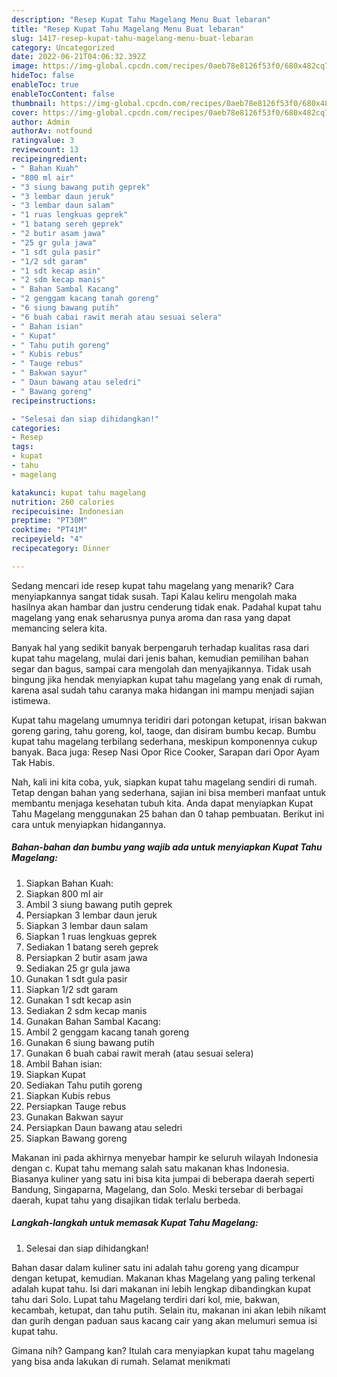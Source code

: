 ```yaml
---
description: "Resep Kupat Tahu Magelang Menu Buat lebaran"
title: "Resep Kupat Tahu Magelang Menu Buat lebaran"
slug: 1417-resep-kupat-tahu-magelang-menu-buat-lebaran
category: Uncategorized
date: 2022-06-21T04:06:32.392Z
image: https://img-global.cpcdn.com/recipes/0aeb78e8126f53f0/680x482cq70/kupat-tahu-magelang-foto-resep-utama.jpg
hideToc: false
enableToc: true
enableTocContent: false
thumbnail: https://img-global.cpcdn.com/recipes/0aeb78e8126f53f0/680x482cq70/kupat-tahu-magelang-foto-resep-utama.jpg
cover: https://img-global.cpcdn.com/recipes/0aeb78e8126f53f0/680x482cq70/kupat-tahu-magelang-foto-resep-utama.jpg
author: Admin
authorAv: notfound
ratingvalue: 3
reviewcount: 13
recipeingredient:
- " Bahan Kuah"
- "800 ml air"
- "3 siung bawang putih geprek"
- "3 lembar daun jeruk"
- "3 lembar daun salam"
- "1 ruas lengkuas geprek"
- "1 batang sereh geprek"
- "2 butir asam jawa"
- "25 gr gula jawa"
- "1 sdt gula pasir"
- "1/2 sdt garam"
- "1 sdt kecap asin"
- "2 sdm kecap manis"
- " Bahan Sambal Kacang"
- "2 genggam kacang tanah goreng"
- "6 siung bawang putih"
- "6 buah cabai rawit merah atau sesuai selera"
- " Bahan isian"
- " Kupat"
- " Tahu putih goreng"
- " Kubis rebus"
- " Tauge rebus"
- " Bakwan sayur"
- " Daun bawang atau seledri"
- " Bawang goreng"
recipeinstructions:

- "Selesai dan siap dihidangkan!"
categories:
- Resep
tags:
- kupat
- tahu
- magelang

katakunci: kupat tahu magelang 
nutrition: 260 calories
recipecuisine: Indonesian
preptime: "PT30M"
cooktime: "PT41M"
recipeyield: "4"
recipecategory: Dinner

---
```



Sedang mencari ide resep kupat tahu magelang yang menarik? Cara menyiapkannya sangat tidak susah. Tapi Kalau keliru mengolah maka hasilnya akan hambar dan justru cenderung tidak enak. Padahal kupat tahu magelang yang enak seharusnya punya aroma dan rasa yang dapat memancing selera kita.


Banyak hal yang sedikit banyak berpengaruh terhadap kualitas rasa dari kupat tahu magelang, mulai dari jenis bahan, kemudian pemilihan bahan segar dan bagus, sampai cara mengolah dan menyajikannya. Tidak usah bingung jika hendak menyiapkan kupat tahu magelang yang enak di rumah, karena asal sudah tahu caranya maka hidangan ini mampu menjadi sajian istimewa.

Kupat tahu magelang umumnya teridiri dari potongan ketupat, irisan bakwan goreng garing, tahu goreng, kol, taoge, dan disiram bumbu kecap. Bumbu kupat tahu magelang terbilang sederhana, meskipun komponennya cukup banyak. Baca juga: Resep Nasi Opor Rice Cooker, Sarapan dari Opor Ayam Tak Habis.


Nah, kali ini kita coba, yuk, siapkan kupat tahu magelang sendiri di rumah. Tetap dengan bahan yang sederhana, sajian ini bisa memberi manfaat untuk membantu menjaga kesehatan tubuh kita. Anda dapat menyiapkan Kupat Tahu Magelang menggunakan 25 bahan dan 0 tahap pembuatan. Berikut ini cara untuk menyiapkan hidangannya.

<!--inarticleads1-->

##### Bahan-bahan dan bumbu yang wajib ada untuk menyiapkan Kupat Tahu Magelang:

1. Siapkan  Bahan Kuah:
1. Siapkan 800 ml air
1. Ambil 3 siung bawang putih geprek
1. Persiapkan 3 lembar daun jeruk
1. Siapkan 3 lembar daun salam
1. Siapkan 1 ruas lengkuas geprek
1. Sediakan 1 batang sereh geprek
1. Persiapkan 2 butir asam jawa
1. Sediakan 25 gr gula jawa
1. Gunakan 1 sdt gula pasir
1. Siapkan 1/2 sdt garam
1. Gunakan 1 sdt kecap asin
1. Sediakan 2 sdm kecap manis
1. Gunakan  Bahan Sambal Kacang:
1. Ambil 2 genggam kacang tanah goreng
1. Gunakan 6 siung bawang putih
1. Gunakan 6 buah cabai rawit merah (atau sesuai selera)
1. Ambil  Bahan isian:
1. Siapkan  Kupat
1. Sediakan  Tahu putih goreng
1. Siapkan  Kubis rebus
1. Persiapkan  Tauge rebus
1. Gunakan  Bakwan sayur
1. Persiapkan  Daun bawang atau seledri
1. Siapkan  Bawang goreng


Makanan ini pada akhirnya menyebar hampir ke seluruh wilayah Indonesia dengan c. Kupat tahu memang salah satu makanan khas Indonesia. Biasanya kuliner yang satu ini bisa kita jumpai di beberapa daerah seperti Bandung, Singaparna, Magelang, dan Solo. Meski tersebar di berbagai daerah, kupat tahu yang disajikan tidak terlalu berbeda. 

<!--inarticleads2-->

##### Langkah-langkah untuk memasak Kupat Tahu Magelang:


1. Selesai dan siap dihidangkan!

Bahan dasar dalam kuliner satu ini adalah tahu goreng yang dicampur dengan ketupat, kemudian. Makanan khas Magelang yang paling terkenal adalah kupat tahu. Isi dari makanan ini lebih lengkap dibandingkan kupat tahu dari Solo. Lupat tahu Magelang terdiri dari kol, mie, bakwan, kecambah, ketupat, dan tahu putih. Selain itu, makanan ini akan lebih nikamt dan gurih dengan paduan saus kacang cair yang akan melumuri semua isi kupat tahu. 

Gimana nih? Gampang kan? Itulah cara menyiapkan kupat tahu magelang yang bisa anda lakukan di rumah. Selamat menikmati
